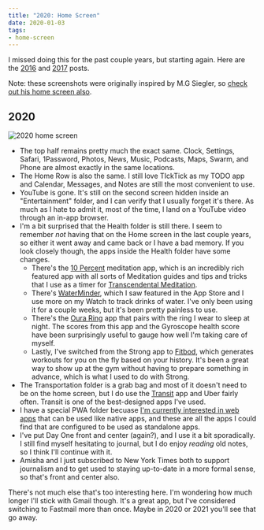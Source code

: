 ```yaml
---
title: "2020: Home Screen"
date: 2020-01-03
tags:
- home-screen
---
```


I missed doing this for the past couple years, but starting again.
Here are the [2016](/blog/2016-home-screen) and [2017](/blog/2017/01/2017-home-screen/) posts.

Note: these screenshots were originally inspired by M.G Siegler, so [check out his home screen also][8].

## 2020

![2020 home screen](/images/2020-home-screen.png)

-   The top half remains pretty much the exact same. Clock, Settings, Safari, 1Password, Photos, News, Music, Podcasts, Maps, Swarm, and Phone are almost exactly in the same locations.
-   The Home Row is also the same. I still love TIckTick as my TODO app and Calendar, Messages, and Notes are still the most convenient to use.
-   YouTube is gone. It's still on the second screen hidden inside an "Entertainment" folder, and I can verify that I usually forget it's there. As much as I hate to admit it, most of the time, I land on a YouTube video through an in-app browser.
-   I'm a bit surprised that the Health folder is still there. I seem to remember _not_ having that on the Home screen in the last couple years, so either it went away and came back or I have a bad memory. If you look closely though, the apps inside the Health folder have some changes.
    -   There's the [10 Percent][1] meditation app, which is an incredibly rich featured app with all sorts of Meditation guides and tips and tricks that I use as a timer for [Transcendental Meditation][2].
    -   There's [WaterMinder][3], which I saw featured in the App Store and I use more on my Watch to track drinks of water. I've only been using it for a couple weeks, but it's been pretty painless to use.
    -   There's the [Oura Ring][4] app that pairs with the ring I wear to sleep at night. The scores from this app and the Gyroscope health score have been surprisingly useful to gauge how well I'm taking care of myself.
    -   Lastly, I've switched from the Strong app to [Fitbod][6], which generates workouts for you on the fly based on your history. It's been a great way to show up at the gym without having to prepare something in advance, which is what I used to do with Strong.
-   The Transportation folder is a grab bag and most of it doesn't need to be on the home screen, but I do use the [Transit][5] app and Uber fairly often. Transit is one of the best-designed apps I've used.
-   I have a special PWA folder becuase [I'm currently interested in web apps][7] that can be used like native apps, and these are all the apps I could find that are configured to be used as standalone apps.
-   I've put Day One front and center (again?), and I use it a bit sporadically. I still find myself hesitating to journal, but I do enjoy _reading_ old notes, so I think I'll continue with it.
-   Amisha and I just subscribed to New York Times both to support journalism and to get used to staying up-to-date in a more formal sense, so that's front and center also.

There's not much else that's too interesting here. I'm wondering how much longer I'll stick with Gmail though. It's a great app, but I've considered switching to Fastmail more than once. Maybe in 2020 or 2021 you'll see that go away.

[1]: https://apps.apple.com/us/app/10-happier-meditation/id992210239
[2]: /blog/the-mechanics-of-transcendental-meditation/
[3]: https://apps.apple.com/us/app/waterminder/id653031147
[4]: https://apps.apple.com/us/app/oura/id1043837948
[5]: https://apps.apple.com/us/app/transit-bus-subway-times/id498151501
[6]: https://apps.apple.com/us/app/fitbod-weight-lifting-workout/id1041517543
[7]: https://twitter.com/mehulkar/status/1195069658329571329
[8]: https://500ish.com/looking-back-on-my-2019-homescreen-f0c9cde7dc6
